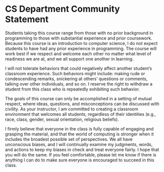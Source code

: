 # CS Department Community Statement

Students taking this course range from those with no prior background in programming to those with substantial experience and prior coursework. Because this course is an introduction to computer science, I do not expect students to have had any prior experience in programming. The course will work best if we respect and welcome each other no matter what level of readiness we are at, and we all support one another in learning.

I will not tolerate behaviors that could negatively affect another student’s classroom experience. Such behaviors might include: making rude or condescending remarks, snickering at others’ questions or comments, talking over other individuals, and so on. I reserve the right to withdraw a student from this class who is repeatedly exhibiting such behavior.

The goals of this course can only be accomplished in a setting of mutual respect, where ideas, questions, and misconceptions can be discussed with civility. As your instructor, I am committed to creating a classroom environment that welcomes all students, regardless of their identities (e.g., race, class, gender, sexual orientation, religious beliefs).

I firmly believe that everyone in the class is fully capable of engaging and grasping the material, and that the world of computing is stronger when it includes the broadest possible set of perspectives. We all have unconscious biases, and I will continually examine my judgments, words, and actions to keep my biases in check and treat everyone fairly. I hope that you will do the same. If you feel comfortable, please let me know if there is anything I can do to make sure everyone is encouraged to succeed in this class.